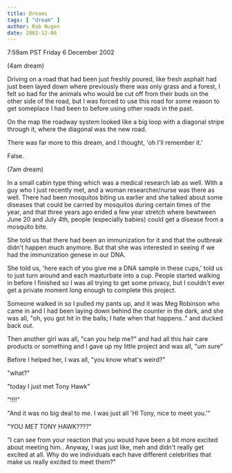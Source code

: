 ```yaml
---
title: Dreams
tags: [ "dream" ]
author: Rob Nugen
date: 2002-12-06
---
```


<p class=date>7:59am PST Friday 6 December 2002</p>

<p class=note>(4am dream)</p>

<p class=dream>Driving on a road that had been just freshly poured,
like fresh asphalt had just been layed down where previously there was
only grass and a forest, I felt so bad for the animals who would be
cut off from their buds on the other side of the road,   but I was
forced to use this road for some reason to get someplace I had been to
before using other roads in the past.</p>

<p class=dream>On the map the roadway system looked like a big loop
with a diagonal stripe through it, where the diagonal was the new
road.</p>

<p>There was far more to this dream, and I thought, 'oh I'll remember
it.'</p>

<p>False.</p>

<p class=note>(7am dream)</p>

<p class=dream>In a small cabin type thing which was a medical
research lab as well.  With a guy who I just recently met, and a woman
researcher/nurse was there as well.  There had been mosquitos biting
us earlier and she talked about some diseases that could be carried by
mosquitos during certain times of the year, and that three years ago
ended a few year stretch where bewtween June 20 and July 4th, people
(especially babies) could get a disease from a mosquito bite.</p>

<p class=dream>She told us that there had been an immunization for it
and that the outbreak didn't happen much anymore.  But that she was
interested in seeing if we had the immunization genese in our DNA.</p>

<p class=dream>She told us, 'here each of you give me a DNA sample in
these cups,' told us to just turn around and each masturbate into a
cup.  People started walking in before I finished so I was all trying
to get some privacy, but I couldn't ever get a private moment long
enough to complete this project.</p>

<p class=dream>Someone walked in so I pulled my pants up, and it was
Meg Robinson who came in and I had been laying down behind the counter
in the dark, and she was all, "oh, you got hit in the balls; I hate
when that happens.." and ducked back out.</p>

<p class=dream>Then another girl was all, "can you help me?" and had
all this hair care products or something and I gave up my little
project and was all, "um sure"</p>

<p class=dream>Before I helped her, I was all, "you know what's
weird?"</p>

<p class=dream>"what?"</p>

<p class=dream>"today I just met Tony Hawk"</p>

<p class=dream>"!!!!"</p>

<p class=dream>"And it was no big deal to me.  I was just all 'HI
Tony, nice to meet you.'"</p>

<p class=dream>"YOU <em>MET</em> TONY HAWK????"</p>

<p class=dream>"I can see from your reaction that you would have been
a bit more excited about meeting him..  Anyway, I was just like, meh
and didn't really get excited at all.  Why do we individuals each have
different celebrities that make us really excited to meet them?"</p>
